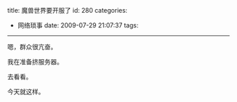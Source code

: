title: 魔兽世界要开服了
id: 280
categories:
  - 网络琐事
date: 2009-07-29 21:07:37
tags:
---

嗯，群众很亢奋。

我在准备挤服务器。

去看看。

今天就这样。